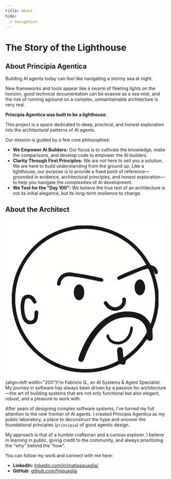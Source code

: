 ```yaml
---
title: About
hide:
  - navigation
---
```


# The Story of the Lighthouse

## About Principia Agentica

Building AI agents today can feel like navigating a stormy sea at night. 

New frameworks and tools appear like a swarm of fleeting lights on the horizon, good technical documentation can be 
evasive as a sea mist, and the risk of running aground on a complex, unmaintainable architecture is very real.

**Principia Agentica was built to be a lighthouse.**

This project is a space dedicated to deep, practical, and honest exploration into the architectural patterns of AI
agents. 

Our mission is guided by a few core philosophies:

* **We Empower AI Builders:** Our focus is to cultivate the knowledge, make the comparisons, and develop code to 
  empower the AI builders.
* **Clarity Through First Principles:** We are not here to sell you a solution. We are here to build understanding from 
  the ground up. Like a lighthouse, our purpose is to provide a fixed point of reference—grounded in evidence, 
  architectural principles, and honest exploration—to help you navigate the complexities of AI development.
* **We Test for the "Day 100":** We believe the true test of an architecture is not its initial elegance, but its
  long-term resilience to change.

## About the Architect

![Fabricio Q](assets/avatar.png){align=left width="200"}I'm Fabricio Q., an AI Systems & Agent Specialist. My journey in software has always been driven by a passion for
architecture—the art of building systems that are not only functional but also elegant, robust, and a pleasure to work
with.

After years of designing complex software systems, I've turned my full attention to the new frontier of AI agents. I
created Principia Agentica as my public laboratory, a place to deconstruct the hype and uncover the foundational
principles (`principia`) of good agentic design.

My approach is that of a humble craftsman and a curious explorer. I believe in learning in public, giving credit to the
community, and always prioritizing the "why" behind the "how".

You can follow my work and connect with me here:

* **LinkedIn:** [linkedin.com/in/matiasquaglia/](https://www.linkedin.com/in/matiasquaglia/)
* **GitHub:** [github.com/fmquaglia](https://github.com/fmquaglia)

<!-- 
Don't forget to add your awesome caricature here! 
![Fabricio's Avatar](path/to/your/image.png) 
-->
